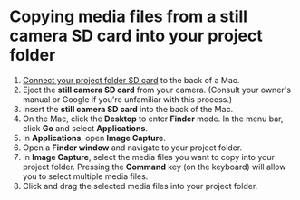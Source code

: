 # Copying media files from a still camera SD card into your project folder

1. [Connect your project folder SD card](connecting-your-project-folder-sd-card.md) to the back of a Mac.
2. Eject the **still camera SD card** from your camera. (Consult your owner's manual or Google if you're unfamiliar with this process.)
3. Insert the **still camera SD card** into the back of the Mac. 
4. On the Mac, click the **Desktop** to enter **Finder** mode. In the menu bar, click **Go** and select **Applications**.
5. In **Applications**, open **Image Capture**.
6. Open a **Finder window** and navigate to your project folder.
7. In **Image Capture**, select the media files you want to copy into your project folder. Pressing the **Command** key (on the keyboard) will allow you to select multiple media files.
8. Click and drag the selected media files into your project folder.
